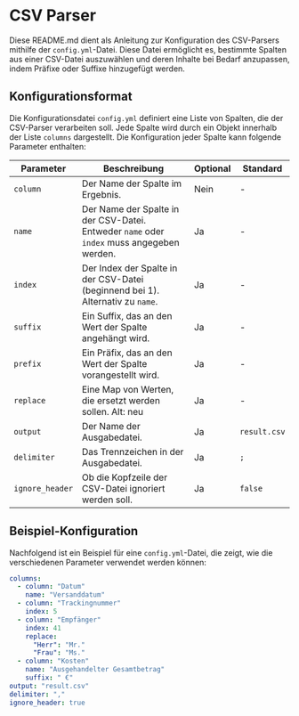 # CSV Parser

Diese README.md dient als Anleitung zur Konfiguration des CSV-Parsers mithilfe der `config.yml`-Datei. Diese Datei ermöglicht es, bestimmte Spalten aus einer CSV-Datei auszuwählen und deren Inhalte bei Bedarf anzupassen, indem Präfixe oder Suffixe hinzugefügt werden.

## Konfigurationsformat

Die Konfigurationsdatei `config.yml` definiert eine Liste von Spalten, die der CSV-Parser verarbeiten soll. Jede Spalte wird durch ein Objekt innerhalb der Liste `columns` dargestellt. Die Konfiguration jeder Spalte kann folgende Parameter enthalten:

| Parameter       | Beschreibung                                                                              | Optional | Standard     |
| --------------- | ----------------------------------------------------------------------------------------- | -------- | ------------ |
| `column`        | Der Name der Spalte im Ergebnis.                                                          | Nein     | -            |
| `name`          | Der Name der Spalte in der CSV-Datei. Entweder `name` oder `index` muss angegeben werden. | Ja       | -            |
| `index`         | Der Index der Spalte in der CSV-Datei (beginnend bei 1). Alternativ zu `name`.            | Ja       | -            |
| `suffix`        | Ein Suffix, das an den Wert der Spalte angehängt wird.                                    | Ja       | -            |
| `prefix`        | Ein Präfix, das an den Wert der Spalte vorangestellt wird.                                | Ja       | -            |
| `replace`       | Eine Map von Werten, die ersetzt werden sollen. Alt: neu                                  | Ja       | -            |
| `output`        | Der Name der Ausgabedatei.                                                                | Ja       | `result.csv` |
| `delimiter`     | Das Trennzeichen in der Ausgabedatei.                                                     | Ja       | `;`          |
| `ignore_header` | Ob die Kopfzeile der CSV-Datei ignoriert werden soll.                                     | Ja       | `false`      |

## Beispiel-Konfiguration

Nachfolgend ist ein Beispiel für eine `config.yml`-Datei, die zeigt, wie die verschiedenen Parameter verwendet werden können:

```yaml
columns:
  - column: "Datum"
    name: "Versanddatum"
  - column: "Trackingnummer"
    index: 5
  - column: "Empfänger"
    index: 41
    replace:
      "Herr": "Mr."
      "Frau": "Ms."
  - column: "Kosten"
    name: "Ausgehandelter Gesamtbetrag"
    suffix: " €"
output: "result.csv"
delimiter: ","
ignore_header: true
```
